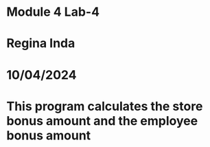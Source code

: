 # Module 4 Lab-4
# Regina Inda
# 10/04/2024
# This program calculates the store bonus amount and the employee bonus amount
